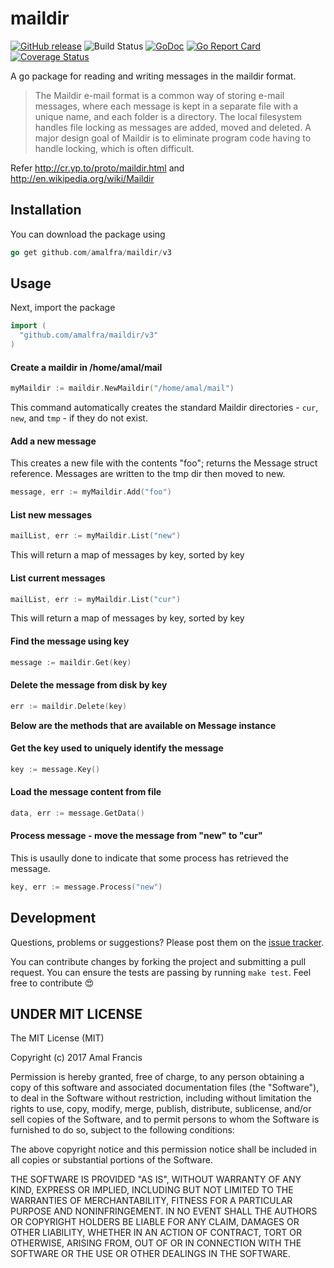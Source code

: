 maildir
=======
[![GitHub release](https://img.shields.io/github/release/amalfra/maildir.svg)](https://github.com/amalfra/maildir/releases)
![Build Status](https://github.com/amalfra/maildir/actions/workflows/test.yml/badge.svg?branch=main)
[![GoDoc](https://godoc.org/github.com/amalfra/maildir/v3?status.svg)](https://godoc.org/github.com/amalfra/maildir/v3)
[![Go Report Card](https://goreportcard.com/badge/github.com/amalfra/maildir/v3)](https://goreportcard.com/report/github.com/amalfra/maildir/v3)
[![Coverage Status](https://coveralls.io/repos/github/amalfra/maildir/badge.svg?branch=main)](https://coveralls.io/github/amalfra/maildir?branch=main)

A go package for reading and writing messages in the maildir format.

> The Maildir e-mail format is a common way of storing e-mail messages, where each message is kept in a separate file with a unique name, and each folder is a directory. The local filesystem handles file locking as messages are added, moved and deleted. A major design goal of Maildir is to eliminate program code having to handle locking, which is often difficult.

Refer http://cr.yp.to/proto/maildir.html and http://en.wikipedia.org/wiki/Maildir

## Installation

You can download the package using

``` go
go get github.com/amalfra/maildir/v3
```

## Usage

Next, import the package

``` go
import (
  "github.com/amalfra/maildir/v3"
)
```

#### Create a maildir in /home/amal/mail
``` go
myMaildir := maildir.NewMaildir("/home/amal/mail")
```

This command automatically creates the standard Maildir directories - `cur`,
`new`, and `tmp` - if they do not exist.

#### Add a new message
This creates a new file with the contents "foo"; returns the Message struct reference. Messages are written to the tmp dir then moved to new.
``` go
message, err := myMaildir.Add("foo")
```

#### List new messages
``` go
mailList, err := myMaildir.List("new")
```
This will return a map of messages by key, sorted by key

#### List current messages
``` go
mailList, err := myMaildir.List("cur")
```
This will return a map of messages by key, sorted by key

#### Find the message using key
``` go
message := maildir.Get(key)
```

#### Delete the message from disk by key
``` go
err := maildir.Delete(key)
```

**Below are the methods that are available on Message instance**

#### Get the key used to uniquely identify the message
``` go
key := message.Key()
```

#### Load the message content from file
``` go
data, err := message.GetData()
```

#### Process message - move the message from "new" to "cur"
This is usaully done to indicate that some process has retrieved the message.
``` go
key, err := message.Process("new")
```

## Development

Questions, problems or suggestions? Please post them on the [issue tracker](https://github.com/amalfra/maildir/issues).

You can contribute changes by forking the project and submitting a pull request. You can ensure the tests are passing by running ```make test```. Feel free to contribute :heart_eyes:

## UNDER MIT LICENSE

The MIT License (MIT)

Copyright (c) 2017 Amal Francis

Permission is hereby granted, free of charge, to any person obtaining a copy of this software and associated documentation files (the "Software"), to deal in the Software without restriction, including without limitation the rights to use, copy, modify, merge, publish, distribute, sublicense, and/or sell copies of the Software, and to permit persons to whom the Software is furnished to do so, subject to the following conditions:

The above copyright notice and this permission notice shall be included in all copies or substantial portions of the Software.

THE SOFTWARE IS PROVIDED "AS IS", WITHOUT WARRANTY OF ANY KIND, EXPRESS OR IMPLIED, INCLUDING BUT NOT LIMITED TO THE WARRANTIES OF MERCHANTABILITY, FITNESS FOR A PARTICULAR PURPOSE AND NONINFRINGEMENT. IN NO EVENT SHALL THE AUTHORS OR COPYRIGHT HOLDERS BE LIABLE FOR ANY CLAIM, DAMAGES OR OTHER LIABILITY, WHETHER IN AN ACTION OF CONTRACT, TORT OR OTHERWISE, ARISING FROM, OUT OF OR IN CONNECTION WITH THE SOFTWARE OR THE USE OR OTHER DEALINGS IN THE SOFTWARE.
